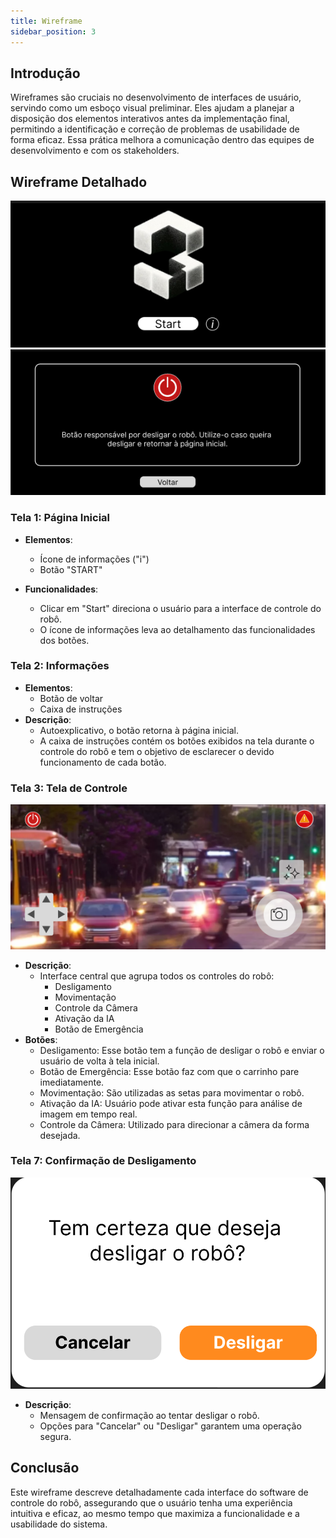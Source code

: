 ```yaml
---
title: Wireframe
sidebar_position: 3
---
```


## Introdução
Wireframes são cruciais no desenvolvimento de interfaces de usuário, servindo como um esboço visual preliminar. Eles ajudam a planejar a disposição dos elementos interativos antes da implementação final, permitindo a identificação e correção de problemas de usabilidade de forma eficaz. Essa prática melhora a comunicação dentro das equipes de desenvolvimento e com os stakeholders.


## Wireframe Detalhado
![Página Inicial](../../static/img/sprint-2/paginainicial.png)
![Página de Informações](../../static/img/sprint-2/info.png)
### Tela 1: Página Inicial

- **Elementos**:
  - Ícone de informações ("i")
  - Botão "START"

- **Funcionalidades**:
  - Clicar em "Start" direciona o usuário para a interface de controle do robô.
  - O ícone de informações leva ao detalhamento das funcionalidades dos botões.

### Tela 2: Informações
- **Elementos**:
  - Botão de voltar
  - Caixa de instruções
- **Descrição**:
  - Autoexplicativo, o botão retorna à página inicial.
  - A caixa de instruções contém os botões exibidos na tela durante o controle do robô e tem o objetivo de esclarecer o devido funcionamento de cada botão.

### Tela 3: Tela de Controle
![Central de Controle](../../static/img/sprint-2/centraldecontrole.png)

- **Descrição**:
  - Interface central que agrupa todos os controles do robô:
    - Desligamento
    - Movimentação
    - Controle da Câmera
    - Ativação da IA
    - Botão de Emergência
- **Botões**:
  - Desligamento: Esse botão tem a função de desligar o robô e enviar o usuário de volta à tela inicial.
  - Botão de Emergência: Esse botão faz com que o carrinho pare imediatamente.
  - Movimentação: São utilizadas as setas para movimentar o robô.
  - Ativação da IA: Usuário pode ativar esta função para análise de imagem em tempo real.
  - Controle da Câmera: Utilizado para direcionar a câmera da forma desejada. 

### Tela 7: Confirmação de Desligamento

![Desligamento](../../static/img/sprint-2/turnoff.png)

- **Descrição**:
  - Mensagem de confirmação ao tentar desligar o robô.
  - Opções para "Cancelar" ou "Desligar" garantem uma operação segura.

## Conclusão
Este wireframe descreve detalhadamente cada interface do software de controle do robô, assegurando que o usuário tenha uma experiência intuitiva e eficaz, ao mesmo tempo que maximiza a funcionalidade e a usabilidade do sistema.

